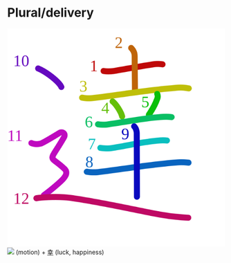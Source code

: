 # Plural/delivery
![9054](../kanji-colorize/9054.svg)
![](http://www.kanjidamage.com/assets/radsmall/moving-0e80c2bf34c8fb0abb4d80bddd87b84d2e0840852ee5f185818858a6f305b652.jpg) (motion) + [幸](../kanji-dict/幸.md) (luck, happiness)